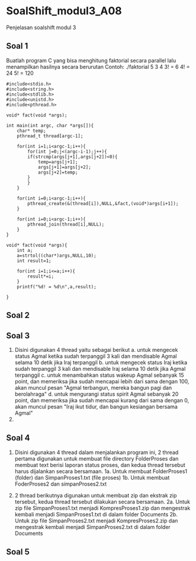 # SoalShift_modul3_A08
Penjelasan soalshift modul 3

## Soal 1
Buatlah program C yang bisa menghitung faktorial secara parallel lalu menampilkan hasilnya secara berurutan
Contoh:
    ./faktorial 5 3 4
    3! = 6
    4! = 24
    5! = 120

```
#include<stdio.h>
#include<string.h>
#include<stdlib.h>
#include<unistd.h>
#include<pthread.h>

void* fact(void *args);

int main(int argc, char *args[]){
	char* temp;
	pthread_t thread[argc-1];

	for(int i=1;i<argc-1;i++){
		for(int j=0;j<(argc-i-1);j++){
		if(strcmp(args[j+1],args[j+2])<0){
			temp=args[j+1];
			args[j+1]=args[j+2];
			args[j+2]=temp;
		}
		}
	}

	for(int i=0;i<argc-1;i++){
		pthread_create(&(thread[i]),NULL,&fact,(void*)args[i+1]);
	}

	for(int i=0;i<argc-1;i++){
		pthread_join(thread[i],NULL);
	}
}

void* fact(void *args){
	int a;
    a=strtol((char*)args,NULL,10);
	int result=1;

    for(int i=1;i<=a;i++){
	    result*=i;
    }
	printf("%d! = %d\n",a,result);

}
```


## Soal 2


## Soal 3
1. Disini digunakan 4 thread yaitu sebagai berikut
a. untuk mengecek status Agmal ketika sudah terpanggil 3 kali dan mendisable Agmal selama 10 detik jika Iraj terpanggil
b. untuk mengecek status Iraj ketika sudah terpanggil 3 kali dan mendisable Iraj selama 10 detik jika Agmal terpanggil
c. untuk menambahkan status wakeup Agmal sebanyak 15 point, dan memeriksa jika sudah mencapai lebih dari sama dengan 100, akan muncul pesan "Agmal terbangun, mereka bangun pagi dan berolahraga"
d. untuk mengurangi status spirit Agmal sebanyak 20 point, dan memeriksa jika sudah mencapai kurang dari sama dengan 0, akan muncul pesan "Iraj ikut tidur, dan bangun kesiangan bersama Agmal"
2. 


## Soal 4
1. Disini digunakan 4 thread dalam menjalankan program ini, 2 thread pertama digunakan untuk membuat file directory FolderProses dan membuat text berisi laporan status proses, dan kedua thread tersebut harus dijalankan secara bersamaan.
1a. Untuk membuat FolderProses1 (folder) dan SimpanProses1.txt (file proses)
1b. Untuk membuat FoderProses2 dan simpanProses2.txt

2. 2 thread berikutnya digunakan untuk membuat zip dan ekstrak zip tersebut, kedua thread tersebut dilakukan secara bersamaan.
2a. Untuk zip file SimpanProses1.txt menjadi KompresProses1.zip dan mengestrak kembali menjadi SimpanProses1.txt di dalam folder Documents
2b. Untuk zip file SimpanProses2.txt menjadi KompresProses2.zip dan mengestrak kembali menjadi SimpanProses2.txt di dalam folder Documents


## Soal 5
